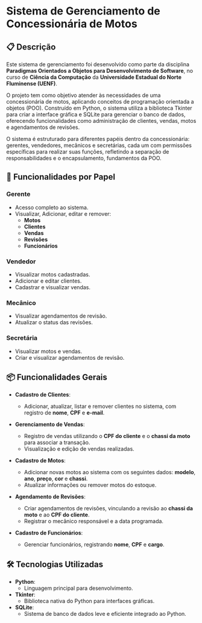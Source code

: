 # Sistema de Gerenciamento de Concessionária de Motos

## 📋 Descrição

Este sistema de gerenciamento foi desenvolvido como parte da disciplina **Paradigmas Orientados a Objetos para Desenvolvimento de Software**, no curso de **Ciência da Computação** da **Universidade Estadual do Norte Fluminense (UENF)**. 

O projeto tem como objetivo atender às necessidades de uma concessionária de motos, aplicando conceitos de programação orientada a objetos (POO). Construído em Python, o sistema utiliza a biblioteca Tkinter para criar a interface gráfica e SQLite para gerenciar o banco de dados, oferecendo funcionalidades como administração de clientes, vendas, motos e agendamentos de revisões.

O sistema é estruturado para diferentes papéis dentro da concessionária: gerentes, vendedores, mecânicos e secretárias, cada um com permissões específicas para realizar suas funções, refletindo a separação de responsabilidades e o encapsulamento, fundamentos da POO.


## 🎯 Funcionalidades por Papel

### Gerente
- Acesso completo ao sistema.
- Visualizar, Adicionar, editar e remover:
  - **Motos**
  - **Clientes**
  - **Vendas**
  - **Revisões**
  - **Funcionários**
    
### Vendedor
- Visualizar motos cadastradas.
- Adicionar e editar clientes.
- Cadastrar e visualizar vendas.

### Mecânico
- Visualizar agendamentos de revisão.
- Atualizar o status das revisões.

### Secretária
- Visualizar motos e vendas.
- Criar e visualizar agendamentos de revisão.

## 📦 Funcionalidades Gerais

- **Cadastro de Clientes**: 
  - Adicionar, atualizar, listar e remover clientes no sistema, com registro de **nome**, **CPF** e **e-mail**.

- **Gerenciamento de Vendas**: 
  - Registro de vendas utilizando o **CPF do cliente** e o **chassi da moto** para associar a transação.
  - Visualização e edição de vendas realizadas.

- **Cadastro de Motos**: 
  - Adicionar novas motos ao sistema com os seguintes dados: **modelo**, **ano**, **preço**, **cor** e **chassi**.
  - Atualizar informações ou remover motos do estoque.

- **Agendamento de Revisões**: 
  - Criar agendamentos de revisões, vinculando a revisão ao **chassi da moto** e ao **CPF do cliente**.
  - Registrar o mecânico responsável e a data programada.

- **Cadastro de Funcionários**:
  - Gerenciar funcionários, registrando **nome**, **CPF** e **cargo**.

## 🛠️ Tecnologias Utilizadas

- **Python**: 
  - Linguagem principal para desenvolvimento.
- **Tkinter**: 
  - Biblioteca nativa do Python para interfaces gráficas.
- **SQLite**: 
  - Sistema de banco de dados leve e eficiente integrado ao Python.

